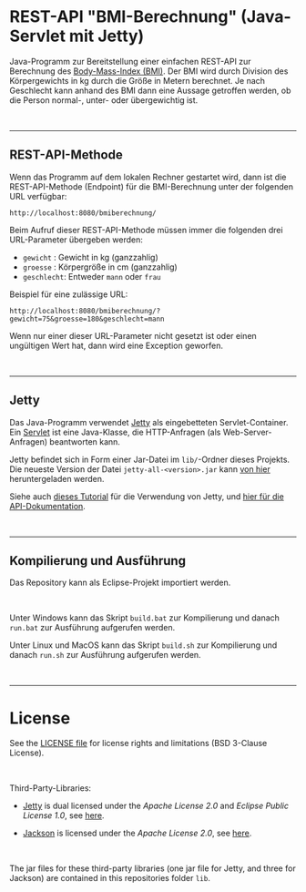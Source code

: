 # REST-API "BMI-Berechnung" (Java-Servlet mit Jetty)

Java-Programm zur Bereitstellung einer einfachen REST-API zur Berechnung des [Body-Mass-Index (BMI)](https://projekte.uni-hohenheim.de/wwwin140/info/interaktives/bmi.htm).
Der BMI wird durch Division des Körpergewichts in kg durch die Größe in Metern berechnet.
Je nach Geschlecht kann anhand des BMI dann eine Aussage getroffen werden, ob die Person normal-, unter- oder übergewichtig ist.

<br>

----
## REST-API-Methode

Wenn das Programm auf dem lokalen Rechner gestartet wird, dann ist die REST-API-Methode (Endpoint) für 
die BMI-Berechnung unter der folgenden URL verfügbar:

    http://localhost:8080/bmiberechnung/


Beim Aufruf dieser REST-API-Methode müssen immer die folgenden drei URL-Parameter übergeben werden:
* `gewicht`   : Gewicht in kg (ganzzahlig)
* `groesse`   : Körpergröße in cm (ganzzahlig)
* `geschlecht`: Entweder `mann` oder `frau`

Beispiel für eine zulässige URL:

    http://localhost:8080/bmiberechnung/?gewicht=75&groesse=180&geschlecht=mann

Wenn nur einer dieser URL-Parameter nicht gesetzt ist oder einen ungültigen Wert hat, dann wird eine Exception geworfen.

<br>

----
## Jetty

Das Java-Programm verwendet [Jetty](https://www.eclipse.org/jetty/) als eingebetteten Servlet-Container.
Ein [Servlet](http://openbook.rheinwerk-verlag.de/javainsel9/javainsel_23_001.htm#mjd7254da57686a2ef9e5fcb69a2a97220) ist eine Java-Klasse, die HTTP-Anfragen (als Web-Server-Anfragen) beantworten kann.

Jetty befindet sich in Form einer Jar-Datei im `lib/`-Ordner dieses Projekts.
Die neueste Version der Datei `jetty-all-<version>.jar` kann [von hier](http://central.maven.org/maven2/org/eclipse/jetty/aggregate/jetty-all/) heruntergeladen werden.

Siehe auch [dieses Tutorial](https://www.eclipse.org/jetty/documentation/9.2.22.v20170531/advanced-embedding.html)
für die Verwendung von Jetty, und [hier für die API-Dokumentation](https://www.eclipse.org/jetty/javadoc/9.4.14.v20181114/index.html?overview-summary.html).

<br>

----
## Kompilierung und Ausführung

Das Repository kann als Eclipse-Projekt importiert werden.

<br>

Unter Windows kann das Skript `build.bat` zur Kompilierung und danach `run.bat` zur Ausführung aufgerufen werden.

Unter Linux und MacOS kann das Skript `build.sh` zur Kompilierung und danach `run.sh` zur Ausführung aufgerufen werden.

<br>

----
# License

See the [LICENSE file](LICENSE.md) for license rights and limitations (BSD 3-Clause License).

<br>

Third-Party-Libraries:

* [Jetty](https://www.eclipse.org/jetty/) is dual licensed under the *Apache License 2.0* and *Eclipse Public License 1.0*, see [here](https://www.eclipse.org/jetty/licenses.html).

* [Jackson](https://github.com/FasterXML/jackson) is licensed under the *Apache License 2.0*, see [here](https://github.com/FasterXML/jackson/wiki/FAQ).

<br>

The jar files for these third-party libraries (one jar file for Jetty, and three for Jackson) are contained in this repositories folder `lib`.
